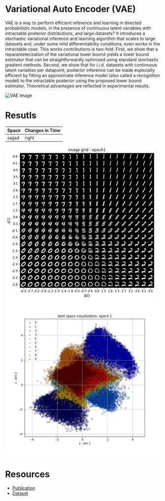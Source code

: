 # Variational Auto Encoder (VAE)

VAE is a way to perform efficient inference and learning in directed probabilistic models, in the presence of continuous latent variables with intractable posterior distributions, and large datasets? It introduces a stochastic variational inference and learning algorithm that scales to large datasets and, under some mild differentiability conditions, even works in the intractable case. This works contributions is two-fold. First, we show that a reparameterization of the variational lower bound yields a lower bound estimator that can be straightforwardly optimized using standard stochastic gradient methods. Second, we show that for i.i.d. datasets with continuous latent variables per datapoint, posterior inference can be made especially efficient by fitting an approximate inference model (also called a recognition model) to the intractable posterior using the proposed lower bound estimator. Theoretical advantages are reflected in experimental results.

![VAE Image](https://lilianweng.github.io/posts/2018-08-12-vae/autoencoder-architecture.png)


# Resutls
| Space | Changes in Time |
| :---  | :-------------- |
|sajjad|right|

![gif 1](https://github.com/SajjadPSavoji/Variational-Auto-Encoder/blob/master/vae_grid%20(4).gif)
![gif 2](https://github.com/SajjadPSavoji/Variational-Auto-Encoder/blob/master/vae_latent%20(7).gif)

# Resources
* [Publication](https://arxiv.org/abs/1312.6114)
* [Dataset](http://yann.lecun.com/exdb/mnist/)
